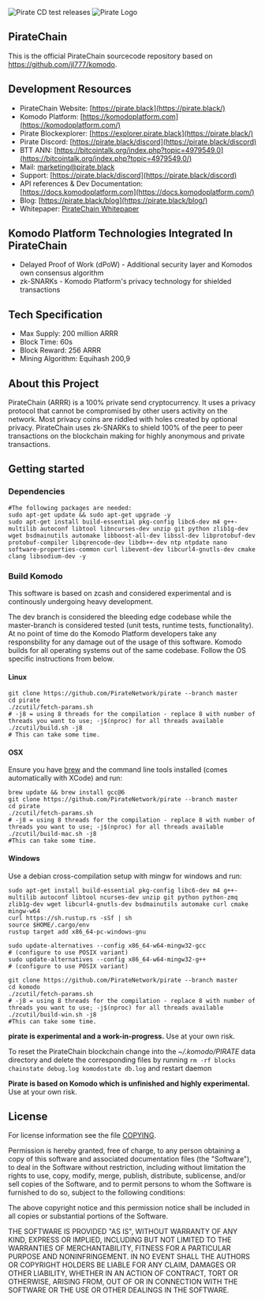 ![Pirate CD test releases](https://github.com/PirateNetwork/pirate/workflows/Pirate%20CD%20test%20releases/badge.svg)
![Pirate Logo](https://i.ibb.co/F7Dgnxy/Pirate-Logo-Wordmark-Gold.png "PirateChain Logo")


## PirateChain

This is the official PirateChain sourcecode repository based on https://github.com/jl777/komodo.

## Development Resources

- PirateChain Website: [https://pirate.black](https://pirate.black/)
- Komodo Platform: [https://komodoplatform.com](https://komodoplatform.com/)
- Pirate Blockexplorer: [https://explorer.pirate.black](https://pirate.black/)
- Pirate Discord: [https://pirate.black/discord](https://pirate.black/discord)
- BTT ANN: [https://bitcointalk.org/index.php?topic=4979549.0](https://bitcointalk.org/index.php?topic=4979549.0/)
- Mail: [marketing@pirate.black](mailto:marketing@pirate.black)
- Support: [https://pirate.black/discord](https://pirate.black/discord)
- API references & Dev Documentation: [https://docs.komodoplatform.com](https://docs.komodoplatform.com/)
- Blog: [https://pirate.black/blog](https://pirate.black/blog/)
- Whitepaper: [PirateChain Whitepaper](https://pirate.black/whitepaper)

## Komodo Platform Technologies Integrated In PirateChain

- Delayed Proof of Work (dPoW) - Additional security layer and Komodos own consensus algorithm  
- zk-SNARKs - Komodo Platform's privacy technology for shielded transactions  


## Tech Specification
- Max Supply: 200 million ARRR
- Block Time: 60s
- Block Reward: 256 ARRR
- Mining Algorithm: Equihash 200,9

## About this Project
PirateChain (ARRR) is a 100% private send cryptocurrency. It uses a privacy protocol that cannot be compromised by other users activity on the network. Most privacy coins are riddled with holes created by optional privacy. PirateChain uses zk-SNARKs to shield 100% of the peer to peer transactions on the blockchain making for highly anonymous and private transactions.

## Getting started

### Dependencies

```shell
#The following packages are needed:
sudo apt-get update && sudo apt-get upgrade -y
sudo apt-get install build-essential pkg-config libc6-dev m4 g++-multilib autoconf libtool libncurses-dev unzip git python zlib1g-dev wget bsdmainutils automake libboost-all-dev libssl-dev libprotobuf-dev protobuf-compiler libqrencode-dev libdb++-dev ntp ntpdate nano software-properties-common curl libevent-dev libcurl4-gnutls-dev cmake clang libsodium-dev -y
```

### Build Komodo

This software is based on zcash and considered experimental and is continously undergoing heavy development.

The dev branch is considered the bleeding edge codebase while the master-branch is considered tested (unit tests, runtime tests, functionality). At no point of time do the Komodo Platform developers take any responsbility for any damage out of the usage of this software. 
Komodo builds for all operating systems out of the same codebase. Follow the OS specific instructions from below.

#### Linux
```shell
git clone https://github.com/PirateNetwork/pirate --branch master
cd pirate
./zcutil/fetch-params.sh
# -j8 = using 8 threads for the compilation - replace 8 with number of threads you want to use; -j$(nproc) for all threads available
./zcutil/build.sh -j8
# This can take some time.
```

#### OSX
Ensure you have [brew](https://brew.sh) and the command line tools installed (comes automatically with XCode) and run:
```shell
brew update && brew install gcc@6
git clone https://github.com/PirateNetwork/pirate --branch master
cd pirate
./zcutil/fetch-params.sh
# -j8 = using 8 threads for the compilation - replace 8 with number of threads you want to use; -j$(nproc) for all threads available
./zcutil/build-mac.sh -j8
#This can take some time.
```

#### Windows
Use a debian cross-compilation setup with mingw for windows and run:
```shell
sudo apt-get install build-essential pkg-config libc6-dev m4 g++-multilib autoconf libtool ncurses-dev unzip git python python-zmq zlib1g-dev wget libcurl4-gnutls-dev bsdmainutils automake curl cmake mingw-w64
curl https://sh.rustup.rs -sSf | sh
source $HOME/.cargo/env
rustup target add x86_64-pc-windows-gnu

sudo update-alternatives --config x86_64-w64-mingw32-gcc
# (configure to use POSIX variant)
sudo update-alternatives --config x86_64-w64-mingw32-g++
# (configure to use POSIX variant)

git clone https://github.com/PirateNetwork/pirate --branch master
cd komodo
./zcutil/fetch-params.sh
# -j8 = using 8 threads for the compilation - replace 8 with number of threads you want to use; -j$(nproc) for all threads available
./zcutil/build-win.sh -j8
#This can take some time.
```
**pirate is experimental and a work-in-progress.** Use at your own risk.

To reset the PirateChain blockchain change into the *~/.komodo/PIRATE* data directory and delete the corresponding files by running `rm -rf blocks chainstate debug.log komodostate db.log` and restart daemon



**Pirate is based on Komodo which is unfinished and highly experimental.** Use at your own risk.

License
-------
For license information see the file [COPYING](COPYING).


Permission is hereby granted, free of charge, to any person obtaining a copy of this software and associated documentation files (the "Software"), to deal in the Software without restriction, including without limitation the rights to use, copy, modify, merge, publish, distribute, sublicense, and/or sell copies of the Software, and to permit persons to whom the Software is furnished to do so, subject to the following conditions:

The above copyright notice and this permission notice shall be included in all copies or substantial portions of the Software.

THE SOFTWARE IS PROVIDED "AS IS", WITHOUT WARRANTY OF ANY KIND, EXPRESS OR IMPLIED, INCLUDING BUT NOT LIMITED TO THE WARRANTIES OF MERCHANTABILITY, FITNESS FOR A PARTICULAR PURPOSE AND NONINFRINGEMENT. IN NO EVENT SHALL THE AUTHORS OR COPYRIGHT HOLDERS BE LIABLE FOR ANY CLAIM, DAMAGES OR OTHER LIABILITY, WHETHER IN AN ACTION OF CONTRACT, TORT OR OTHERWISE, ARISING FROM, OUT OF OR IN CONNECTION WITH THE SOFTWARE OR THE USE OR OTHER DEALINGS IN THE SOFTWARE.
